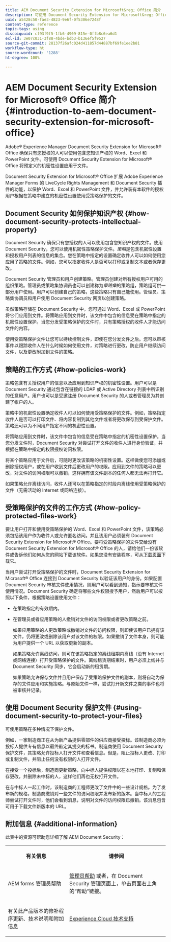 ```yaml
---
title: AEM Document Security Extension for Microsoft&reg; Office 简介
description: 可使用 Document Security Extension for Microsoft&reg; Office 将预定义的机密性设置应用于 Microsoft&reg; Office 文件。
uuid: a5428c50-fae3-4823-9e6f-0f5306e7248f
content-type: reference
topic-tags: using
discoiquuid: cf93f9f5-1fb6-4909-815e-0ffb8c6ea6d1
exl-id: 3e07c031-3f88-4bde-bdb3-b136ef5f9527
source-git-commit: 28137f26afc024d411857d44887bf69fe1ee2b81
workflow-type: ht
source-wordcount: '1288'
ht-degree: 100%

---
```


# AEM Document Security Extension for Microsoft® Office 简介{#introduction-to-aem-document-security-extension-for-microsoft-office}

Adobe® Experience Manager Document Security Extension for Microsoft® Office 确保只有您授权的人可以使用包含您知识产权的 Word、Excel 和 PowerPoint 文件。可使用 Document Security Extension for Microsoft® Office 将预定义的机密性设置应用于文件。

Document Security Extension for Microsoft® Office 扩展 Adobe Experience Manager Forms 的 LiveCycle Rights Management 和 Document Security 插件的功能，以保护 Word、Excel 和 PowerPoint 文件，并允许装有本软件的授权用户根据在策略中建立的机密性设置使用受策略保护的文件。

## Document Security 如何保护知识产权 {#how-document-security-protects-intellectual-property}

Document Security 确保只有您授权的人可以使用包含您知识产权的文件。使用 Document Security，您可以使用机密性策略保护文件。*策略*&#x200B;是包含机密性设置和授权用户列表的信息的集合。您在策略中指定的设置确定收件人可以如何使用您应用了策略的文件。例如，您可以指定收件人是否可以打印或复制文本或者保存更改。

Document Security 管理员和用户创建策略。管理员创建对所有授权用户可用的组织策略。管理员或策略集协调员也可以创建称为&#x200B;*策略集*&#x200B;的策略组，策略组可供一部分用户使用。用户可以创建自己的策略，这些策略只有自己能使用。管理员、策略集协调员和用户使用 Document Security 网页以创建策略。

虽然策略存储在 Document Security 中，您可通过 Word、Excel 或 PowerPoint 将它们应用到文件。将策略应用到文件时，该文件中包含的信息受在策略中指定的机密性设置保护。当您分发受策略保护的文件时，只有策略授权的收件人才能访问文件的内容。

使用受策略保护文件让您可以持续控制文件，即使在您分发文件之后。您可以审核事件以跟踪收件人在什么时候如何使用文件，对策略进行更改，防止用户继续访问文件，以及更改附加到文件的策略。

## 策略的工作方式 {#how-policies-work}

策略包含有关授权用户的信息以及应用到知识产权的机密性设置。用户可以是 Document Security 通过包含在链接的 LDAP 或 Active Directory 列表中所识别的任意用户。用户也可以是受邀注册 Document Security 的人或者管理员为其创建了帐户的人。

策略中的机密性设置确定收件人可以如何使用受策略保护的文件。例如，策略指定收件人是否可以打印文件、将内容复制到其他文件或者将更改保存到受保护文件。策略还可以为不同用户指定不同的机密性设置。

将策略应用到文件时，该文件中包含的信息受在策略中指定的机密性设置保护。当您分发文件时，Document Security 对尝试打开文件的收件人进行身份验证，并根据在策略中指定的权限授权访问权限。

将某个策略应用于文件后，可随时更改该策略的机密性设置。这样做使您可添加或删除授权用户，或在用户收到文件后更改用户的权限。应用到文件的策略可以更改，对文件的访问权限可以撤销，这样拥有该文件副本的任何人都无法再打开它。

如果策略允许离线访问，收件人还可以在策略指定的时段内离线使用受策略保护的文件（无需活动的 Internet 或网络连接）。

## 受策略保护的文件的工作方式 {#how-policy-protected-files-work}

要让用户打开和使用受策略保护的 Word、Excel 和 PowerPoint 文件，该策略必须包括该用户作为收件人或允许匿名访问。并且该用户必须装有 Document Security Extension for Microsoft® Office。要将受策略保护的文件交给没有 Document Security Extension for Microsoft® Office 的人，请给他们一份该软件或告诉他们如何从您的网站下载该软件。如果您没有安装程序，可从[下载页面](https://experienceleague.adobe.com/docs/experience-manager-document-security/using/download-installer.html?lang=en)下载它。

当用户尝试打开受策略保护的文件时，Document Security Extension for Microsoft® Office 连接到 Document Security 以验证该用户的身份。如果配置 Document Security 审核文件使用情况，则用户可以看到通知，指示要审核文件使用情况。Document Security 确定将哪些文件权限授予用户，然后用户可以按照以下条件，根据策略设置使用文件：

* 在策略指定的有效期内。
* 在管理员或者应用策略的人撤销对文件的访问权限或者更改策略之前。

  如果应用策略的人更改策略或撤销对文件的访问权限，则即使该用户已拥有该文件，仍将更改或删除该用户对该文件的权限。如果撤销了文件本身，则可能为用户提供一个 URL 以获取更新的副本。

  如果策略允许离线访问，则可在该策略指定的离线租期内离线（没有 Internet 或网络连接）打开受策略保护的文件。离线租赁期结束时，用户必须上线并与 Document Security 同步，它会启动新的租赁期。

  如果策略允许保存文件并且用户保存了受策略保护文件的副本，则将自动为保存的文件应用和实施策略。与原始文件一样，尝试打开新文件之类的事件也将被审核并记录。

## 使用 Document Security 保护文件 {#using-document-security-to-protect-your-files}

可使用策略在多种情况下保护文件。

例如，一家制造商正在从为新产品提供零部件的供应商接受投标。该制造商必须为投标人提供专有信息以最终敲定其提交的标书。制造商使用 Document Security 保护文件，其策略允许投标人打开文件和查看信息。但是，阻止投标人更改、打印或复制文件，并阻止任何没有权限的人打开文件。

在接受一个投标后，制造商更新策略，向中标人提供权限以在本地打印、复制和保存更改，并删除未中标的人，这样他们再也无权打开文件。

在与中标人一起工作时，该制造商的工程师更改了文件中的一些设计规格。为了发布新的规格，制造商撤销对一些文件的访问权限并发布新的版本。当中标人的工程师尝试打开文件时，他们会看到消息，说明对文件的访问权限已撤销。该消息包含可用于下载文件新版本的 URL。

## 附加信息 {#additional-information}

此表中的资源可帮助您详细了解 AEM Document Security：

<table >
 <tbody>
  <tr>
   <th><p>有关信息</p> </th>
   <th><p>请参阅</p> </th>
  </tr>
  <tr>
   <td><p>AEM forms 管理员帮助</p> </td>
   <td><p><a href="https://experienceleague.adobe.com/docs/experience-manager-65/forms/administrator-help/get-started/configure-general-aem-forms-settings.html?lang=en">管理员帮助</a> 或者，在 Document Security 管理页面上，单击页面右上角的“帮助”链接。</p> </td>
  </tr>
  <tr>
   <td><p>有关此产品版本的修补程序更新、技术说明和附加信息</p> </td>
   <td><p><a href="https://experienceleague.adobe.com/?support-solution=General&amp;support-tab=home#support">Experience Cloud 技术支持</a></p> </td>
  </tr>
 </tbody>
</table>
